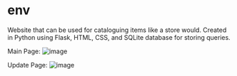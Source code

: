 # env
Website that can be used for cataloguing items like a store would. Created in Python using Flask, HTML, CSS, and SQLite database for storing queries.

Main Page:
![image](https://user-images.githubusercontent.com/56463342/134216623-5dfb9e72-0b84-4fba-b9b9-77becd163ff6.png)

Update Page:
![image](https://user-images.githubusercontent.com/56463342/134216663-fb19504d-c8c9-42e3-8580-49176f2cd170.png)
